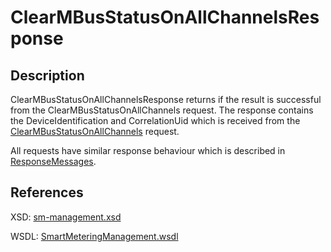 # ClearMBusStatusOnAllChannelsResponse

## Description

ClearMBusStatusOnAllChannelsResponse returns if the result is successful from the ClearMBusStatusOnAllChannels request. The response contains the DeviceIdentification and CorrelationUid which is received from the [ClearMBusStatusOnAllChannels](clearmbusstatusonallchannels.md) request.

All requests have similar response behaviour which is described in [ResponseMessages](../../responsemessages.md).

## References

XSD: [sm-management.xsd](https://github.com/OSGP/open-smart-grid-platform/blob/development/osgp/shared/osgp-ws-smartmetering/src/main/resources/schemas/sm-management.xsd)

WSDL: [SmartMeteringManagement.wsdl](https://github.com/OSGP/open-smart-grid-platform/blob/development/osgp/shared/osgp-ws-smartmetering/src/main/resources/SmartMeteringManagement.wsdl)


